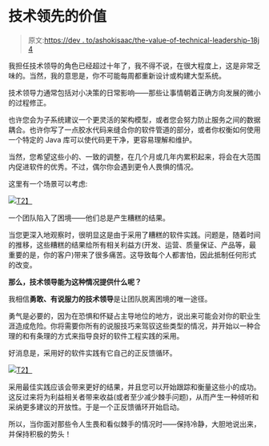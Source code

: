 # 技术领先的价值

> 原文:[https://dev . to/ashokisaac/the-value-of-technical-leadership-18j 4](https://dev.to/ashokisaac/the-value-of-technical-leadership-18j4)

我担任技术领导的角色已经超过十年了，我不得不说，在很大程度上，这是非常乏味的。当然，我的意思是，你不可能每周都重新设计或构建大型系统。

技术领导力通常包括对小决策的日常影响——那些让事情朝着正确方向发展的微小的过程修正。

也许您会为子系统建议一个更灵活的架构模型，或者您会努力防止服务之间的数据耦合。也许你写了一点胶水代码来缝合你的软件管道的部分，或者你权衡如何使用一个特定的 Java 库可以使代码更干净，更容易理解和维护。

当然，您希望这些小的、一致的调整，在几个月或几年内累积起来，将会在大范围内促进软件的优秀。不过，偶尔你会遇到更令人畏惧的情况。

这里有一个场景可以考虑:

[![](../Images/653280eab9b01985390377257c08755f.png)T2】](https://res.cloudinary.com/practicaldev/image/fetch/s--zDFBj92o--/c_limit%2Cf_auto%2Cfl_progressive%2Cq_auto%2Cw_880/http://aisaac.io/content/images/2018/07/ViciousCycle.png)

一个团队陷入了困境——他们总是产生糟糕的结果。

当您更深入地观察时，很明显这是由于采用了糟糕的软件实践。问题是，随着时间的推移，这些糟糕的结果给所有相关利益方(开发、运营、质量保证、产品等，最重要的是，你的客户)带来了很多痛苦。这导致每个人都害怕，因此抵制任何形式的改变。

**那么，技术领导能为这种情况提供什么呢？**

我相信**勇敢、有说服力的技术领导**是让团队脱离困境的唯一途径。

勇气是必要的，因为在恐惧和怀疑占主导地位的地方，说出来可能会对你的职业生涯造成危险。你将需要你所有的说服技巧来驾驭这些类型的情况，并开始以一种合理的和有条理的方式来指导良好的软件工程实践的采用。

好消息是，采用好的软件实践有它自己的正反馈循环。

[![](../Images/b648f178e370a09474d8931954512c3f.png)T2】](https://res.cloudinary.com/practicaldev/image/fetch/s--2lfxLpeW--/c_limit%2Cf_auto%2Cfl_progressive%2Cq_auto%2Cw_880/http://aisaac.io/content/images/2018/07/VirtuousCycle.png)

采用最佳实践应该会带来更好的结果，并且您可以开始跟踪和衡量这些小的成功。这反过来将为利益相关者带来收益(或者至少减少棘手问题)，从而产生一种倾听和采纳更多建议的开放性。于是一个正反馈循环开始启动。

所以，当你面对那些令人生畏和看似棘手的情况时——保持冷静，大胆地说出来，并保持积极的势头！